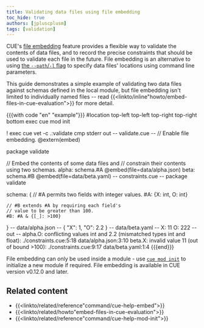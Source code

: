 ```yaml
---
title: Validating data files using file embedding
toc_hide: true
authors: [jpluscplusm]
tags: [validation]
---
```


CUE's
[file embedding]({{<relref"docs/reference/command/cue-help-embed">}})
feature provides a flexible way to validate the contents of data files, and to
record the precise constraints that should be used to validate each file in the
future.
File embedding is an alternative to using
[the `--path`/`-l` flag]({{<relref"docs/concept/using-the-cue-export-command/inputs/#static-locations">}})
to specify data files' locations using command line parameters.
<!-- TODO: swap the above link for a section in the cue-vet command when it's published -->

This guide demonstrates a simple example of validating two data files against
schemas defined in the local module, but file embedding isn't limited to
individually named files -- read
{{<linkto/inline"howto/embed-files-in-cue-evaluation">}} for more detail.

{{{with code "en" "example"}}}
#location top-left top-left top-right top-right bottom
exec cue mod init

! exec cue vet -c .:validate
cmp stderr out
-- validate.cue --
// Enable file embedding.
@extern(embed)

package validate

// Embed the contents of some data files and
// constrain their contents using two schemas.
alpha: schema.#A @embed(file=data/alpha.json)
beta:  schema.#B @embed(file=data/beta.yaml)
-- constraints.cue --
package validate

schema: {
	// #A permits two fields with integer values.
	#A: {X: int, O: int}

	// #B extends #A by requiring each field's
	// value to be greater than 100.
	#B: #A & {[_]: >100}
}
-- data/alpha.json --
{
    "X": 1,
    "O": 2.2
}
-- data/beta.yaml --
X: 11
O: 222
-- out --
alpha.O: conflicting values int and 2.2 (mismatched types int and float):
    ./constraints.cue:5:18
    data/alpha.json:3:10
beta.X: invalid value 11 (out of bound >100):
    ./constraints.cue:9:17
    data/beta.yaml:1:4
{{{end}}}

File embedding can only be used inside a module - use
[`cue mod init`]({{<relref"docs/reference/command/cue-help-mod-init">}})
to initialize a new module if required.
File embedding is available in CUE version v0.12.0 and later.

## Related content

- {{<linkto/related/reference"command/cue-help-embed">}}
- {{<linkto/related/howto"embed-files-in-cue-evaluation">}}
- {{<linkto/related/reference"command/cue-help-mod-init">}}
